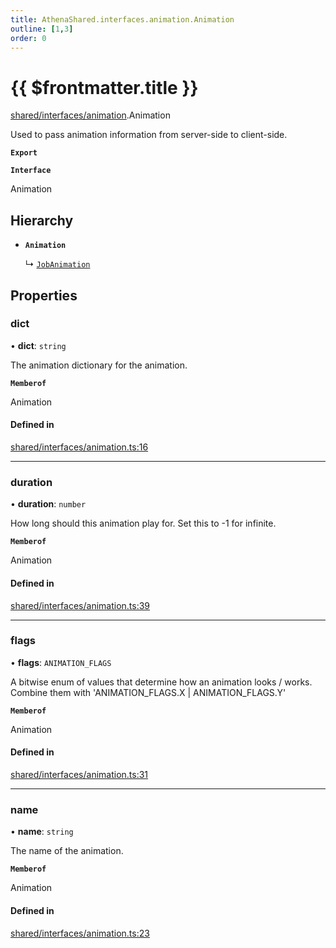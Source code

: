 ```yaml
---
title: AthenaShared.interfaces.animation.Animation
outline: [1,3]
order: 0
---
```


# {{ $frontmatter.title }}


[shared/interfaces/animation](../modules/shared_interfaces_animation.md).Animation

Used to pass animation information from server-side to client-side.

**`Export`**

**`Interface`**

Animation

## Hierarchy

- **`Animation`**

  ↳ [`JobAnimation`](shared_interfaces_animation_JobAnimation.md)

## Properties

### dict

• **dict**: `string`

The animation dictionary for the animation.

**`Memberof`**

Animation

#### Defined in

[shared/interfaces/animation.ts:16](https://github.com/Stuyk/altv-athena/blob/6013452/src/core/shared/interfaces/animation.ts#L16)

___

### duration

• **duration**: `number`

How long should this animation play for.
Set this to -1 for infinite.

**`Memberof`**

Animation

#### Defined in

[shared/interfaces/animation.ts:39](https://github.com/Stuyk/altv-athena/blob/6013452/src/core/shared/interfaces/animation.ts#L39)

___

### flags

• **flags**: `ANIMATION_FLAGS`

A bitwise enum of values that determine how an animation looks / works.
Combine them with 'ANIMATION_FLAGS.X | ANIMATION_FLAGS.Y'

**`Memberof`**

Animation

#### Defined in

[shared/interfaces/animation.ts:31](https://github.com/Stuyk/altv-athena/blob/6013452/src/core/shared/interfaces/animation.ts#L31)

___

### name

• **name**: `string`

The name of the animation.

**`Memberof`**

Animation

#### Defined in

[shared/interfaces/animation.ts:23](https://github.com/Stuyk/altv-athena/blob/6013452/src/core/shared/interfaces/animation.ts#L23)
